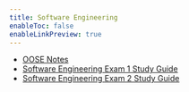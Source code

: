 ```yaml
---
title: Software Engineering
enableToc: false
enableLinkPreview: true
---
```


- [OOSE Notes](notes/Spring%202023/Software%20Engineering/OOSE%20Notes.md)
- [Software Engineering Exam 1 Study Guide](notes/Spring%202023/Software%20Engineering/Software%20Engineering%20Exam%201%20Study%20Guide.md)
- [Software Engineering Exam 2 Study Guide](notes/Spring%202023/Software%20Engineering/Software%20Engineering%20Exam%202%20Study%20Guide.md)